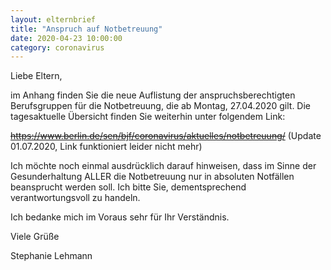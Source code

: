 ```yaml
---
layout: elternbrief
title: "Anspruch auf Notbetreuung"
date: 2020-04-23 10:00:00
category: coronavirus
---
```


Liebe Eltern,

im Anhang finden Sie die neue Auflistung der anspruchsberechtigten Berufsgruppen für die Notbetreuung, die ab Montag, 27.04.2020 gilt. Die tagesaktuelle Übersicht finden Sie weiterhin unter folgendem Link:

~~https://www.berlin.de/sen/bjf/coronavirus/aktuelles/notbetreuung/~~
(Update 01.07.2020, Link funktioniert leider nicht mehr)

Ich möchte noch einmal ausdrücklich darauf hinweisen, dass im Sinne der Gesunderhaltung ALLER die Notbetreuung nur in absoluten Notfällen beansprucht werden soll. Ich bitte Sie, dementsprechend verantwortungsvoll zu handeln.

Ich bedanke mich im Voraus sehr für Ihr Verständnis.

Viele Grüße

Stephanie Lehmann
